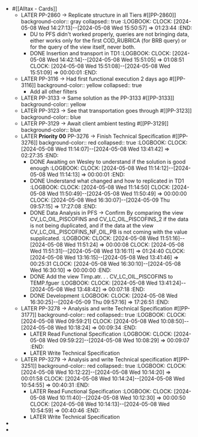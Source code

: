 - #[[Alltax - Cards]]
	- LATER PP-2860 -> Replicate structure in all Tiers #[[PP-2860]]
	  background-color:: gray
	  collapsed:: true
	  :LOGBOOK:
	  CLOCK: [2024-05-08 Wed 14:27:13]--[2024-05-08 Wed 15:50:57] =>  01:23:44
	  :END:
		- DU to PFS didn't worked properly, queries are not bringing data, either works only for the first COD_RUBRICA (for BRB query) or for the query of the view itself, never both.
		- DONE Insertion and transport in TD1
		  :LOGBOOK:
		  CLOCK: [2024-05-08 Wed 14:42:14]--[2024-05-08 Wed 15:51:05] =>  01:08:51
		  CLOCK: [2024-05-08 Wed 15:51:08]--[2024-05-08 Wed 15:51:09] =>  00:00:01
		  :END:
	- LATER PP-3116 -> Had first functional execution 2 days ago #[[PP-3116]]
	  background-color:: yellow
	  collapsed:: true
		- Add all other filters
	- LATER PP-3133 -> Same solution as the PP-3133 #[[PP-3133]]
	  background-color:: yellow
	- LATER PP-3123 -> See that transportation goes through #[[PP-3123]]
	  background-color:: blue
	- LATER PP-3129 -> Await client ambient testing #[[PP-3129]]
	  background-color:: blue
	- LATER **Priority 00** PP-3276 -> Finish Technical Specification #[[PP-3276]]
	  background-color:: red
	  collapsed:: true
	  :LOGBOOK:
	  CLOCK: [2024-05-08 Wed 11:14:07]--[2024-05-08 Wed 13:41:42] =>  02:27:35
	  :END:
		- DONE Awaiting on Wesley to understand if the solution is good enough
		  :LOGBOOK:
		  CLOCK: [2024-05-08 Wed 11:14:12]--[2024-05-08 Wed 11:14:13] =>  00:00:01
		  :END:
		- DONE Understand what changed and how to replicated in TD1
		  :LOGBOOK:
		  CLOCK: [2024-05-08 Wed 11:14:50]
		  CLOCK: [2024-05-08 Wed 11:50:49]--[2024-05-08 Wed 11:50:49] =>  00:00:00
		  CLOCK: [2024-05-08 Wed 16:30:07]--[2024-05-09 Thu 09:57:15] =>  17:27:08
		  :END:
		- DONE Data Analysis in PFS -> Confirm By comparing the view CV_LC_OIL_PISCOFINS and CV_LC_OIL_PISCOFINS_2 if the data is not being duplicated, and if the data at the view CV_LC_OIL_PISCOFINS_NF_OIL_PB is not coming with the value supplicated.
		  :LOGBOOK:
		  CLOCK: [2024-05-08 Wed 11:51:16]--[2024-05-08 Wed 11:51:24] =>  00:00:08
		  CLOCK: [2024-05-08 Wed 11:51:31]--[2024-05-08 Wed 13:16:11] =>  01:24:40
		  CLOCK: [2024-05-08 Wed 13:16:15]--[2024-05-08 Wed 13:41:46] =>  00:25:31
		  CLOCK: [2024-05-08 Wed 16:30:10]--[2024-05-08 Wed 16:30:10] =>  00:00:00
		  :END:
		- DONE Add the view Timp.atr. . . CV_LC_OIL_PISCOFINS to TEMP.fguer
		  :LOGBOOK:
		  CLOCK: [2024-05-08 Wed 13:41:24]--[2024-05-08 Wed 13:48:42] =>  00:07:18
		  :END:
		- DONE Development
		  :LOGBOOK:
		  CLOCK: [2024-05-08 Wed 16:30:25]--[2024-05-09 Thu 09:57:16] =>  17:26:51
		  :END:
	- LATER PP-3278 -> Analysis and write Technical Specification #[[PP-3177]]
	  background-color:: red
	  collapsed:: true
	  :LOGBOOK:
	  CLOCK: [2024-05-08 Wed 09:59:21]
	  CLOCK: [2024-05-08 Wed 10:08:50]--[2024-05-08 Wed 10:18:24] =>  00:09:34
	  :END:
		- LATER Read Functional Specification
		  :LOGBOOK:
		  CLOCK: [2024-05-08 Wed 09:59:22]--[2024-05-08 Wed 10:08:29] =>  00:09:07
		  :END:
		- LATER Write Technical Specification
	- LATER PP-3279 -> Analysis and write Technical specification #[[PP-3251]]
	  background-color:: red
	  collapsed:: true
	  :LOGBOOK:
	  CLOCK: [2024-05-08 Wed 10:12:22]--[2024-05-08 Wed 10:14:20] =>  00:01:58
	  CLOCK: [2024-05-08 Wed 10:14:24]--[2024-05-08 Wed 10:54:55] =>  00:40:31
	  :END:
		- LATER Read Functional Specification
		  :LOGBOOK:
		  CLOCK: [2024-05-08 Wed 10:11:40]--[2024-05-08 Wed 10:12:30] =>  00:00:50
		  CLOCK: [2024-05-08 Wed 10:14:13]--[2024-05-08 Wed 10:54:59] =>  00:40:46
		  :END:
		- LATER Write Technical Specification
-
-